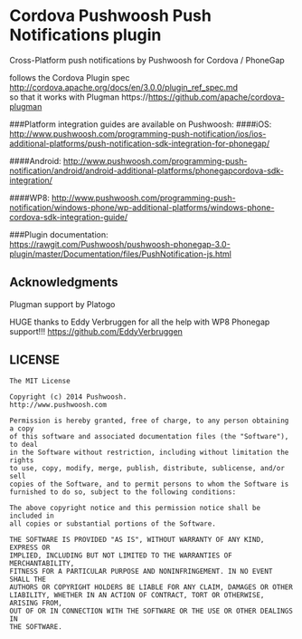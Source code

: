 Cordova Pushwoosh Push Notifications plugin
===================================================

Cross-Platform push notifications by Pushwoosh for Cordova / PhoneGap

follows the Cordova Plugin spec http://cordova.apache.org/docs/en/3.0.0/plugin_ref_spec.md  
so that it works with Plugman https://https://github.com/apache/cordova-plugman

###Platform integration guides are available on Pushwoosh:
####iOS:
http://www.pushwoosh.com/programming-push-notification/ios/ios-additional-platforms/push-notification-sdk-integration-for-phonegap/

####Android:
http://www.pushwoosh.com/programming-push-notification/android/android-additional-platforms/phonegapcordova-sdk-integration/

####WP8:
http://www.pushwoosh.com/programming-push-notification/windows-phone/wp-additional-platforms/windows-phone-cordova-sdk-integration-guide/

###Plugin documentation:  
https://rawgit.com/Pushwoosh/pushwoosh-phonegap-3.0-plugin/master/Documentation/files/PushNotification-js.html

## Acknowledgments
Plugman support by Platogo

HUGE thanks to Eddy Verbruggen for all the help with WP8 Phonegap support!!!
https://github.com/EddyVerbruggen


## LICENSE

	The MIT License
	
	Copyright (c) 2014 Pushwoosh.
	http://www.pushwoosh.com
	
	Permission is hereby granted, free of charge, to any person obtaining a copy
	of this software and associated documentation files (the "Software"), to deal
	in the Software without restriction, including without limitation the rights
	to use, copy, modify, merge, publish, distribute, sublicense, and/or sell
	copies of the Software, and to permit persons to whom the Software is
	furnished to do so, subject to the following conditions:
	
	The above copyright notice and this permission notice shall be included in
	all copies or substantial portions of the Software.
	
	THE SOFTWARE IS PROVIDED "AS IS", WITHOUT WARRANTY OF ANY KIND, EXPRESS OR
	IMPLIED, INCLUDING BUT NOT LIMITED TO THE WARRANTIES OF MERCHANTABILITY,
	FITNESS FOR A PARTICULAR PURPOSE AND NONINFRINGEMENT. IN NO EVENT SHALL THE
	AUTHORS OR COPYRIGHT HOLDERS BE LIABLE FOR ANY CLAIM, DAMAGES OR OTHER
	LIABILITY, WHETHER IN AN ACTION OF CONTRACT, TORT OR OTHERWISE, ARISING FROM,
	OUT OF OR IN CONNECTION WITH THE SOFTWARE OR THE USE OR OTHER DEALINGS IN
	THE SOFTWARE.
